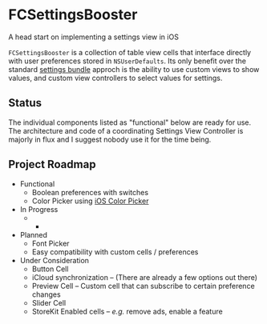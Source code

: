 # FCSettingsBooster

A head start on implementing a settings view in iOS

`FCSettingsBooster` is a collection of table view cells that interface directly with user preferences stored in `NSUserDefaults`.
Its only benefit over the standard [settings bundle](http://developer.apple.com/library/ios/#DOCUMENTATION/Cocoa/Conceptual/UserDefaults/Preferences/Preferences.html) approch is the ability to use custom views to show values, and custom view controllers to select values for settings.

## Status

The individual components listed as "functional" below are ready for use. 
The architecture and code of a coordinating Settings View Controller is majorly in flux and I suggest nobody use it for the time being.

## Project Roadmap

* Functional
	* Boolean preferences with switches
	* Color Picker using [iOS Color Picker](https://github.com/fcanas/ios-color-picker)
* In Progress
	* -
* Planned
	* Font Picker
	* Easy compatibility with custom cells / preferences
* Under Consideration
	* Button Cell
	* iCloud synchronization – (There are already a few options out there)
	* Preview Cell – Custom cell that can subscribe to certain preference changes
	* Slider Cell
	* StoreKit Enabled cells – *e.g.* remove ads, enable a feature
	
